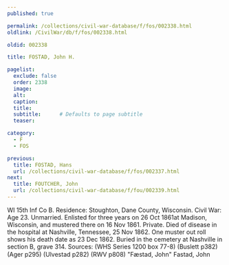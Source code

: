 ```yaml
---
published: true

permalink: /collections/civil-war-database/f/fos/002338.html
oldlink: /CivilWar/db/f/fos/002338.html

oldid: 002338

title: FOSTAD, John H.

pagelist:
  exclude: false
  order: 2338
  image: 
  alt:
  caption:
  title:
  subtitle:      # Defaults to page subtitle
  teaser:

category: 
  - F 
  - FOS

previous:
  title: FOSTAD, Hans
  url: /collections/civil-war-database/f/fos/002337.html  
next:
  title: FOUTCHER, John
  url: /collections/civil-war-database/f/fou/002339.html   
---
```

WI 15th Inf Co B. Residence: Stoughton, Dane County, Wisconsin. Civil War: Age 23. Unmarried. Enlisted for three years on 26 Oct 1861at Madison, Wisconsin, and mustered there on 16 Nov 1861. Private. Died of disease in the hospital at Nashville, Tennessee, 25 Nov 1862. One muster out roll shows his death date as 23 Dec 1862. Buried in the cemetery at Nashville in section B, grave 314. Sources: (WHS Series 1200 box 77-8) (Buslett p382) (Ager p295) (Ulvestad p282) (RWV p808) &quot;F&aelig;stad, John&quot; &#147;Fastad, John&#148;